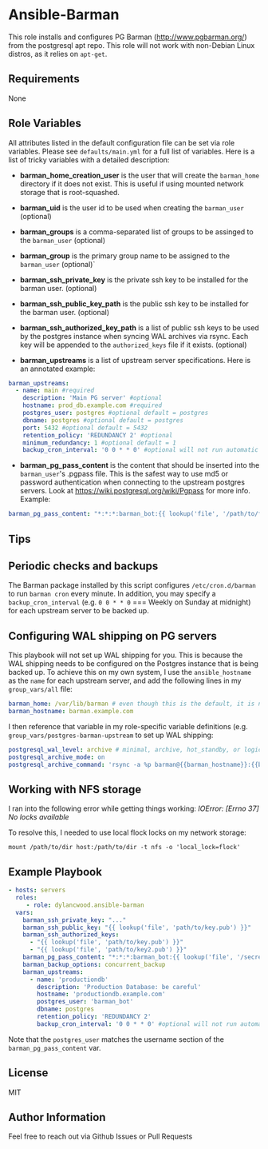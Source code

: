 Ansible-Barman
=========

This role installs and configures PG Barman (http://www.pgbarman.org/) from the postgresql apt repo. This role will not work with non-Debian Linux distros, as it relies on `apt-get`.

Requirements
------------

None

Role Variables
--------------

All attributes listed in the default configuration file can be set via role variables.
Please see `defaults/main.yml` for a full list of variables.
Here is a list of tricky variables with a detailed description:

* **barman_home_creation_user** is the user that will create the `barman_home` directory if it does not exist. This is useful if using mounted network storage that is root-squashed.

* **barman_uid** is the user id to be used when creating the `barman_user` (optional)

* **barman_groups** is a comma-separated list of groups to be assinged to the `barman_user` (optional)

* **barman_group** is the primary group name to be assigned to the `barman_user` (optional)`

* **barman_ssh_private_key** is the private ssh key to be installed for the barman user. (optional)

* **barman_ssh_public_key_path** is the public ssh key to be installed for the barman user. (optional)

* **barman_ssh_authorized_key_path** is a list of public ssh keys to be used by the postgres instance when syncing WAL archives via rsync. Each key will be appended to the `authorized_keys` file if it exists. (optional)

* **barman_upstreams** is a list of upstream server specifications. Here is an annotated example:
``` yml
barman_upstreams:
  - name: main #required
    description: 'Main PG server' #optional
    hostname: prod_db.example.com #required
    postgres_user: postgres #optional default = postgres
    dbname: postgres #optional default = postgres
    port: 5432 #optional default = 5432
    retention_policy: 'REDUNDANCY 2' #optional
    minimum_redundancy: 1 #optional default = 1
    backup_cron_interval: '0 0 * * 0' #optional will not run automatic backups if not specified
```

* **barman_pg_pass_content** is the content that should be inserted into the `barman_user`'s .pgpass file. This is the safest way to use md5 or password authentication when connecting to the upstream postgres servers. Look at https://wiki.postgresql.org/wiki/Pgpass for more info. Example:
```yml
barman_pg_pass_content: "*:*:*:barman_bot:{{ lookup('file', '/path/to/file/containing/password.pwd') }}"
```

Tips
------------

## Periodic checks and backups
The Barman package installed by this script configures `/etc/cron.d/barman` to run `barman cron` every minute.
In addition, you may specify a `backup_cron_interval` (e.g. `0 0 * * 0` === Weekly on Sunday at midnight) for each upstream server to be backed up.

## Configuring WAL shipping on PG servers
This playbook will not set up WAL shipping for you. This is because the WAL shipping needs to be configured on the Postgres instance that is being backed up. To achieve this on my own system, I use the `ansible_hostname` as the `name` for each upstream server, and add the following lines in my `group_vars/all` file:
```yml
barman_home: /var/lib/barman # even though this is the default, it is necessary to declare it here to make it available to other roles
barman_hostname: barman.example.com
```
I then reference that variable in my role-specific variable definitions (e.g. `group_vars/postgres-barman-upstream` to set up WAL shipping:
```yml
postgresql_wal_level: archive # minimal, archive, hot_standby, or logical
postgresql_archive_mode: on
postgresql_archive_command: 'rsync -a %p barman@{{barman_hostname}}:{{barman_home}}/{{ansible_hostname}}/incoming/%f'
```

## Working with NFS storage
I ran into the following error while getting things working:
*IOError: [Errno 37] No locks available*

To resolve this, I needed to use local flock locks on my network storage:
```
mount /path/to/dir host:/path/to/dir -t nfs -o 'local_lock=flock'
```

Example Playbook
----------------

```yml
- hosts: servers
  roles:
     - role: dylancwood.ansible-barman
  vars:
    barman_ssh_private_key: "..."
    barman_ssh_public_key: "{{ lookup('file', 'path/to/key.pub') }}"
    barman_ssh_authorized_keys:
      - "{{ lookup('file', 'path/to/key.pub') }}"
      - "{{ lookup('file', 'path/to/key2.pub') }}"
    barman_pg_pass_content: "*:*:*:barman_bot:{{ lookup('file', '/secret/path/to/barman_bot.pwd') }}"
    barman_backup_options: concurrent_backup
    barman_upstreams:
      - name: 'productiondb'
        description: 'Production Database: be careful'
        hostname: 'productiondb.example.com'
        postgres_user: 'barman_bot'
        dbname: postgres
        retention_policy: 'REDUNDANCY 2'
        backup_cron_interval: '0 0 * * 0' #optional will not run automatic backups if not specified
```

Note that the `postgres_user` matches the username section of the `barman_pg_pass_content` var.


License
-------

MIT

Author Information
------------------

Feel free to reach out via Github Issues or Pull Requests
